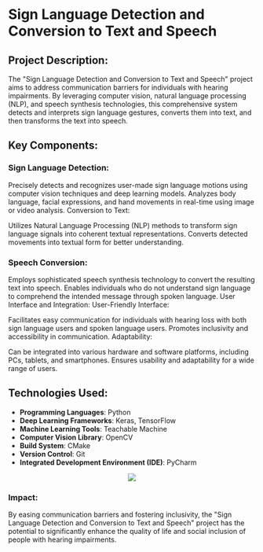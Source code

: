 # Sign Language Detection and Conversion to Text and Speech

## Project Description:

The "Sign Language Detection and Conversion to Text and Speech" project aims to address communication barriers for individuals with hearing impairments. By leveraging computer vision, natural language processing (NLP), and speech synthesis technologies, this comprehensive system detects and interprets sign language gestures, converts them into text, and then transforms the text into speech.

## Key Components:
### Sign Language Detection:

Precisely detects and recognizes user-made sign language motions using computer vision techniques and deep learning models.
Analyzes body language, facial expressions, and hand movements in real-time using image or video analysis.
Conversion to Text:

Utilizes Natural Language Processing (NLP) methods to transform sign language signals into coherent textual representations.
Converts detected movements into textual form for better understanding.

### Speech Conversion:

Employs sophisticated speech synthesis technology to convert the resulting text into speech.
Enables individuals who do not understand sign language to comprehend the intended message through spoken language.
User Interface and Integration:
User-Friendly Interface:

Facilitates easy communication for individuals with hearing loss with both sign language users and spoken language users.
Promotes inclusivity and accessibility in communication.
Adaptability:

Can be integrated into various hardware and software platforms, including PCs, tablets, and smartphones.
Ensures usability and adaptability for a wide range of users.

## Technologies Used:

* **Programming Languages**: Python
* **Deep Learning Frameworks**: Keras, TensorFlow
* **Machine Learning Tools**: Teachable Machine
* **Computer Vision Library**: OpenCV
* **Build System**: CMake
* **Version Control**: Git
* **Integrated Development Environment (IDE)**: PyCharm

<p align="center">
<img src="https://skillicons.dev/icons?i=python,cmake,git,opencv,tensorflow,pycharm" />
</p>

### Impact:
By easing communication barriers and fostering inclusivity, the "Sign Language Detection and Conversion to Text and Speech" project has the potential to significantly enhance the quality of life and social inclusion of people with hearing impairments.



